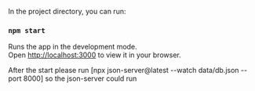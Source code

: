 In the project directory, you can run:

### `npm start`

Runs the app in the development mode.\
Open [http://localhost:3000](http://localhost:3000) to view it in your browser.

After the start please run [npx json-server@latest --watch data/db.json --port 8000] so the json-server could run
